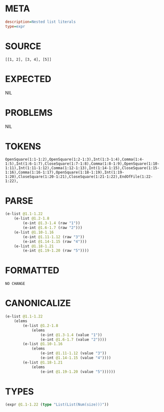 # META
~~~ini
description=Nested list literals
type=expr
~~~
# SOURCE
~~~roc
[[1, 2], [3, 4], [5]]
~~~
# EXPECTED
NIL
# PROBLEMS
NIL
# TOKENS
~~~zig
OpenSquare(1:1-1:2),OpenSquare(1:2-1:3),Int(1:3-1:4),Comma(1:4-1:5),Int(1:6-1:7),CloseSquare(1:7-1:8),Comma(1:8-1:9),OpenSquare(1:10-1:11),Int(1:11-1:12),Comma(1:12-1:13),Int(1:14-1:15),CloseSquare(1:15-1:16),Comma(1:16-1:17),OpenSquare(1:18-1:19),Int(1:19-1:20),CloseSquare(1:20-1:21),CloseSquare(1:21-1:22),EndOfFile(1:22-1:22),
~~~
# PARSE
~~~clojure
(e-list @1.1-1.22
	(e-list @1.2-1.8
		(e-int @1.3-1.4 (raw "1"))
		(e-int @1.6-1.7 (raw "2")))
	(e-list @1.10-1.16
		(e-int @1.11-1.12 (raw "3"))
		(e-int @1.14-1.15 (raw "4")))
	(e-list @1.18-1.21
		(e-int @1.19-1.20 (raw "5"))))
~~~
# FORMATTED
~~~roc
NO CHANGE
~~~
# CANONICALIZE
~~~clojure
(e-list @1.1-1.22
	(elems
		(e-list @1.2-1.8
			(elems
				(e-int @1.3-1.4 (value "1"))
				(e-int @1.6-1.7 (value "2"))))
		(e-list @1.10-1.16
			(elems
				(e-int @1.11-1.12 (value "3"))
				(e-int @1.14-1.15 (value "4"))))
		(e-list @1.18-1.21
			(elems
				(e-int @1.19-1.20 (value "5"))))))
~~~
# TYPES
~~~clojure
(expr @1.1-1.22 (type "List(List(Num(size)))"))
~~~

